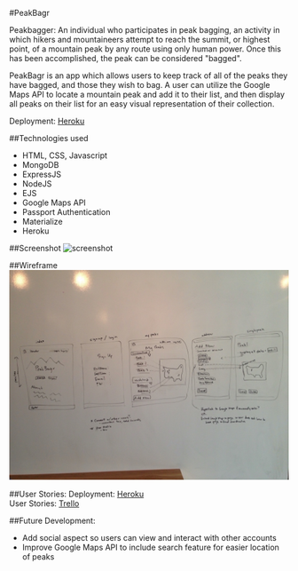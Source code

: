 #PeakBagr

Peakbagger: An individual who participates in peak bagging, an activity in which hikers and mountaineers attempt to reach the summit, or highest point, of a mountain peak by any route using only human power. Once this has been accomplished, the peak can be considered "bagged".

PeakBagr is an app which allows users to keep track of all of the peaks they have bagged, and those they wish to bag. A user can utilize the Google Maps API to locate a mountain peak and add it to their list, and then display all peaks on their list for an easy visual representation of their collection.

Deployment: [Heroku](http://farmconnect.herokuapp.com/)

##Technologies used
* HTML, CSS, Javascript
* MongoDB
* ExpressJS
* NodeJS
* EJS
* Google Maps API
* Passport Authentication
* Materialize
* Heroku

##Screenshot
![screenshot](https://raw.githubusercontent.com/ccparkhurst/peak-bag/master/public/images/screenshot.png)

##Wireframe
<img src="/public/images/WireFrame.JPG"> <br>

##User Stories:
Deployment: [Heroku](http://farmconnect.herokuapp.com/) <br>
User Stories: [Trello](https://trello.com/b/85C4JfV7/project-3-user-stories)

##Future Development:
* Add social aspect so users can view and interact with other accounts
* Improve Google Maps API to include search feature for easier location of peaks
